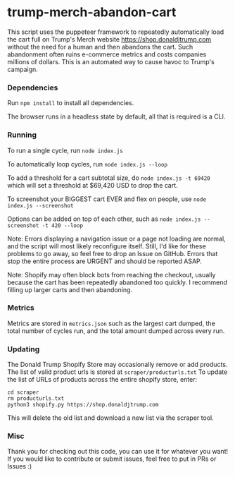 # trump-merch-abandon-cart

This script uses the puppeteer framework to repeatedly automatically load the cart full on Trump's Merch website https://shop.donaldjtrump.com without the need for a human and then abandons the cart. Such abandonment often ruins e-commerce metrics and costs companies millions of dollars. This is an automated way to cause havoc to Trump's campaign.

### Dependencies

Run `npm install` to install all dependencies.

The browser runs in a headless state by default, all that is required is a CLI.

### Running

To run a single cycle, run `node index.js`

To automatically loop cycles, run `node index.js --loop`

To add a threshold for a cart subtotal size, do `node index.js -t 69420` which will set a threshold at $69,420 USD to drop the cart.

To screenshot your BIGGEST cart EVER and flex on people, use `node index.js --screenshot`

Options can be added on top of each other, such as `node index.js --screenshot -t 420 --loop`

Note: Errors displaying a navigation issue or a page not loading are normal, and the script will most likely reconfigure itself. Still, I'd like for these problems to go away, so feel free to drop an Issue on GitHub. Errors that stop the entire process are URGENT and should be reported ASAP.

Note: Shopify may often block bots from reaching the checkout, usually because the cart has been repeatedly abandoned too quickly. I recommend filling up larger carts and then abandoning.

### Metrics

Metrics are stored in `metrics.json` such as the largest cart dumped, the total number of cycles run, and the total amount dumped across every run.

### Updating

The Donald Trump Shopify Store may occasionally remove or add products. The list of valid product urls is stored at `scraper/producturls.txt` To update the list of URLs of products across the entire shopify store, enter:

```
cd scraper
rm producturls.txt
python3 shopify.py https://shop.donaldjtrump.com
```

This will delete the old list and download a new list via the scraper tool.

### Misc

Thank you for checking out this code, you can use it for whatever you want!
If you would like to contribute or submit issues, feel free to put in PRs or Issues :)